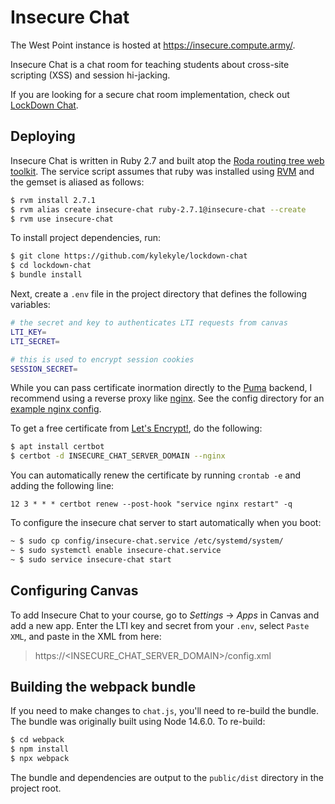 # Insecure Chat

The West Point instance is hosted at https://insecure.compute.army/.

Insecure Chat is a chat room for teaching students about cross-site scripting (XSS) and session hi-jacking. 

If you are looking for a secure chat room implementation, check out [LockDown Chat](https://github.com/kylekyle/lockdown-chat).

## Deploying

Insecure Chat is written in Ruby 2.7 and built atop the [Roda routing tree web toolkit](https://github.com/jeremyevans/roda). The service script assumes that ruby was installed using [RVM](https://rvm.io/) and the gemset is aliased as follows: 

```bash
$ rvm install 2.7.1
$ rvm alias create insecure-chat ruby-2.7.1@insecure-chat --create
$ rvm use insecure-chat
```

To install project dependencies, run: 

```bash
$ git clone https://github.com/kylekyle/lockdown-chat
$ cd lockdown-chat
$ bundle install
```

Next, create a `.env` file in the project directory that defines the following variables: 

```bash
# the secret and key to authenticates LTI requests from canvas
LTI_KEY=
LTI_SECRET=

# this is used to encrypt session cookies
SESSION_SECRET=
```

While you can pass certificate inormation directly to the [Puma](https://github.com/puma/puma) backend, I recommend using a reverse proxy like [nginx](https://www.nginx.com/). See the config directory for an [example nginx config](config/nginx.conf).

To get a free certificate from [Let's Encrypt!](https://letsencrypt.org), do the following:

```bash 
$ apt install certbot
$ certbot -d INSECURE_CHAT_SERVER_DOMAIN --nginx
```

You can automatically renew the certificate by running `crontab -e` and adding the following line:

```
12 3 * * * certbot renew --post-hook "service nginx restart" -q
```

To configure the insecure chat server to start automatically when you boot:

```bash
~ $ sudo cp config/insecure-chat.service /etc/systemd/system/
~ $ sudo systemctl enable insecure-chat.service 
~ $ sudo service insecure-chat start
```

## Configuring Canvas

To add Insecure Chat to your course, go to *Settings* -> *Apps* in Canvas and add a new app. Enter the LTI key and secret from your `.env`, select `Paste XML`, and paste in the XML from here: 

> https://<INSECURE_CHAT_SERVER_DOMAIN>/config.xml

## Building the webpack bundle

If you need to make changes to `chat.js`, you'll need to re-build the bundle. The bundle was originally built using Node 14.6.0. To re-build: 

```bash
$ cd webpack
$ npm install
$ npx webpack 
```

The bundle and dependencies are output to the `public/dist` directory in the project root. 